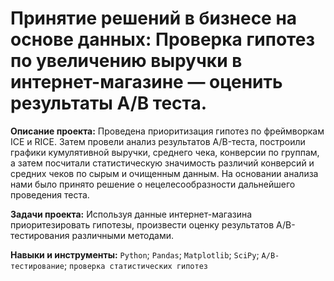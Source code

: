 # Принятие решений в бизнесе на основе данных: Проверка гипотез по увеличению выручки в интернет-магазине — оценить результаты A/B теста.

**Описание проекта:** Проведена приоритизация гипотез по фреймворкам ICE и RICE. Затем провели анализ результатов A/B-теста, построили графики кумулятивной выручки, среднего чека, конверсии по группам, а затем посчитали статистическую значимость различий конверсий и средних чеков по сырым и очищенным данным. На основании анализа нами было
принято решение о нецелесообразности дальнейшего проведения теста.

**Задачи проекта:** Используя данные интернет-магазина приоритезировать гипотезы, произвести оценку результатов A/B-тестирования различными методами.

**Навыки и инструменты:** 
`Python`; `Pandas`; `Matplotlib`; `SciPy`; `A/B-тестирование`; `проверка статистических гипотез`
